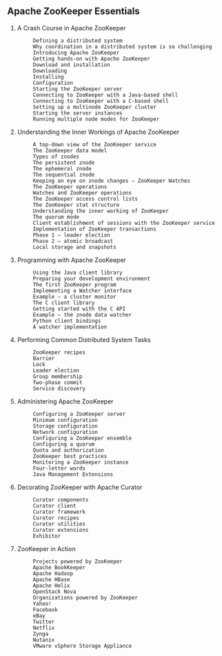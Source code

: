 ## Apache ZooKeeper Essentials

1. A Crash Course in Apache ZooKeeper
   
            Defining a distributed system
            Why coordination in a distributed system is so challenging
            Introducing Apache ZooKeeper
            Getting hands-on with Apache ZooKeeper
            Download and installation
            Downloading
            Installing
            Configuration
            Starting the ZooKeeper server
            Connecting to ZooKeeper with a Java-based shell
            Connecting to ZooKeeper with a C-based shell
            Setting up a multinode ZooKeeper cluster
            Starting the server instances
            Running multiple node modes for ZooKeeper

   
2. Understanding the Inner Workings of Apache ZooKeeper
   
            A top-down view of the ZooKeeper service
            The ZooKeeper data model
            Types of znodes
            The persistent znode
            The ephemeral znode
            The sequential znode
            Keeping an eye on znode changes – ZooKeeper Watches
            The ZooKeeper operations
            Watches and ZooKeeper operations
            The ZooKeeper access control lists
            The ZooKeeper stat structure
            Understanding the inner working of ZooKeeper
            The quorum mode
            Client establishment of sessions with the ZooKeeper service
            Implementation of ZooKeeper transactions
            Phase 1 – leader election
            Phase 2 – atomic broadcast
            Local storage and snapshots
     
   
3. Programming with Apache ZooKeeper
   
            Using the Java client library
            Preparing your development environment
            The first ZooKeeper program
            Implementing a Watcher interface
            Example – a cluster monitor
            The C client library
            Getting started with the C API
            Example – the znode data watcher
            Python client bindings
            A watcher implementation
     
   
4. Performing Common Distributed System Tasks
   
            ZooKeeper recipes
            Barrier
            Lock
            Leader election
            Group membership
            Two-phase commit
            Service discovery
     
   
5. Administering Apache ZooKeeper
   
            Configuring a ZooKeeper server
            Minimum configuration
            Storage configuration
            Network configuration
            Configuring a ZooKeeper ensemble
            Configuring a quorum
            Quota and authorization
            ZooKeeper best practices
            Monitoring a ZooKeeper instance
            Four-letter words
            Java Management Extensions
     
   
6. Decorating ZooKeeper with Apache Curator
   
            Curator components
            Curator client
            Curator framework
            Curator recipes
            Curator utilities
            Curator extensions
            Exhibitor
   
     
   
7. ZooKeeper in Action
   
            Projects powered by ZooKeeper
            Apache BookKeeper
            Apache Hadoop
            Apache HBase
            Apache Helix
            OpenStack Nova
            Organizations powered by ZooKeeper
            Yahoo!
            Facebook
            eBay
            Twitter
            Netflix
            Zynga
            Nutanix
            VMware vSphere Storage Appliance